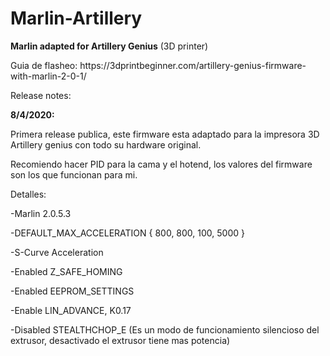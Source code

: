 # Marlin-Artillery
<b>Marlin adapted for Artillery Genius</b> (3D printer)
<p>Guia de flasheo: https://3dprintbeginner.com/artillery-genius-firmware-with-marlin-2-0-1/</p>

<p>Release notes:</p>
<b>8/4/2020:</b>
<p>Primera release publica, este firmware esta adaptado para la impresora 3D Artillery genius con todo su hardware original.</p>
<p>Recomiendo hacer PID para la cama y el hotend, los valores del firmware son los que funcionan para mi.</p>

<p>Detalles:</p>
<p>-Marlin 2.0.5.3</p>
<p>-DEFAULT_MAX_ACCELERATION      { 800, 800, 100, 5000 }</p>
<p>-S-Curve Acceleration </p>
<p>-Enabled Z_SAFE_HOMING</p>
<p>-Enabled EEPROM_SETTINGS</p>
<p>-Enable LIN_ADVANCE, K0.17</p>
<p>-Disabled STEALTHCHOP_E (Es un modo de funcionamiento silencioso del extrusor, desactivado el extrusor tiene mas potencia)</p>

